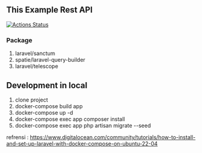 ## This Example Rest API

[![Actions Status](https://github.com/GalangAirlangga/laravel-rest-api-example/workflows/Laravel/badge.svg)](https://github.com/GalangAirlangga/laravel-rest-api-example/actions)

### Package

1. laravel/sanctum
2. spatie/laravel-query-builder
3. laravel/telescope

## Development in local

1. clone project
2. docker-compose build app
3. docker-compose up -d
4. docker-compose exec app composer install
5. docker-compose exec app php artisan migrate --seed

refrensi :
https://www.digitalocean.com/community/tutorials/how-to-install-and-set-up-laravel-with-docker-compose-on-ubuntu-22-04
